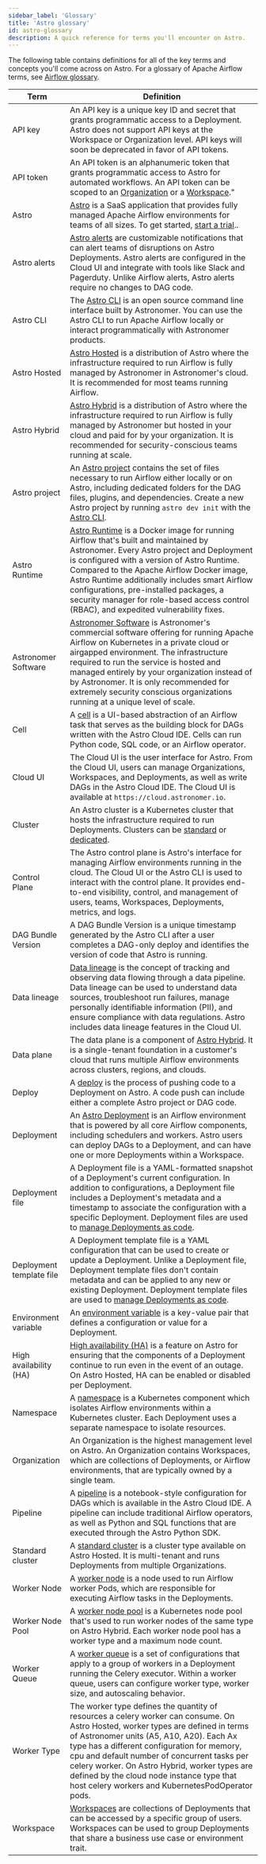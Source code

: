 ```yaml
---
sidebar_label: 'Glossary'
title: 'Astro glossary'
id: astro-glossary
description: A quick reference for terms you'll encounter on Astro.
---
```

The following table contains definitions for all of the key terms and concepts you'll come across on Astro. For a glossary of Apache Airflow terms, see [Airflow glossary](https://docs.astronomer.io/learn/airflow-glossary).

| Term | Definition |
|------|-------------|
| API key | An API key is a unique key ID and secret that grants programmatic access to a Deployment. Astro does not support API keys at the Workspace or Organization level. API keys will soon be deprecated in favor of API tokens. |
| API token | An API token is an alphanumeric token that grants programmatic access to Astro for automated workflows. An API token can be scoped to an [Organization](organization-api-tokens.md) or a [Workspace](workspace-api-tokens.md)." |
| Astro | [Astro](https://www.astronomer.io/product/) is a SaaS application that provides fully managed Apache Airflow environments for teams of all sizes. To get started, [start a trial](https://www.astronomer.io/try-astro/).. |
| Astro alerts | [Astro alerts](alerts.md) are customizable notifications that can alert teams of disruptions on Astro Deployments. Astro alerts are configured in the Cloud UI and integrate with tools like Slack and Pagerduty. Unlike Airflow alerts, Astro alerts require no changes to DAG code. |
| Astro CLI | The [Astro CLI](cli/overview.md) is an open source command line interface built by Astronomer. You can use the Astro CLI to run Apache Airflow locally or interact programmatically with Astronomer products. |
| Astro Hosted | [Astro Hosted](astro-architecture.md) is a distribution of Astro where the infrastructure required to run Airflow is fully managed by Astronomer in Astronomer's cloud. It is recommended for most teams running Airflow. |
| Astro Hybrid | [Astro Hybrid](hybrid-overview.md) is a distribution of Astro where the infrastructure required to run Airflow is fully managed by Astronomer but hosted in your cloud and paid for by your organization. It is recommended for security-conscious teams running at scale. |
| Astro project | An [Astro project](develop-project.md) contains the set of files necessary to run Airflow either locally or on Astro, including dedicated folders for the DAG files, plugins, and dependencies. Create a new Astro project by running `astro dev init` with the [Astro CLI](https://docs.astronomer.io/astro/cli/overview). |
| Astro Runtime | [Astro Runtime](runtime-image-architecture.md) is a Docker image for running Airflow that's built and maintained by Astronomer. Every Astro project and Deployment is configured with a version of Astro Runtime. Compared to the Apache Airflow Docker image, Astro Runtime additionally includes smart Airflow configurations, pre-installed packages, a security manager for role-based access control (RBAC), and expedited vulnerability fixes. |
| Astronomer Software | [Astronomer Software](https://docs.astronomer.io/software) is Astronomer's commercial software offering for running Apache Airflow on Kubernetes in a private cloud or airgapped environment. The infrastructure required to run the service is hosted and managed entirely by your organization instead of by Astronomer. It is only recommended for extremely security conscious organizations running at a unique level of scale. |
| Cell | A [cell](cloud-ide/quickstart.md#step-3-create-a-python-cell) is a UI-based abstraction of an Airflow task that serves as the building block for DAGs written with the Astro Cloud IDE. Cells can run Python code, SQL code, or an Airflow operator. |
| Cloud UI | The Cloud UI is the user interface for Astro. From the Cloud UI, users can manage Organizations, Workspaces, and Deployments, as well as write DAGs in the Astro Cloud IDE. The Cloud UI is available at `https://cloud.astronomer.io`. |
| Cluster | An Astro cluster is a Kubernetes cluster that hosts the infrastructure required to run Deployments. Clusters can be [standard](https://docs.astronomer.io/astro/resource-reference-hosted#dedicated-cluster-configurations) or [dedicated](https://docs.astronomer.io/astro/resource-reference-hosted#standard-cluster-configurations). |
| Control Plane | The Astro control plane is Astro's interface for managing Airflow environments running in the cloud. The Cloud UI or the Astro CLI is used to interact with the control plane. It provides end-to-end visibility, control, and management of users, teams, Workspaces, Deployments, metrics, and logs.|
| DAG Bundle Version | A DAG Bundle Version is a unique timestamp generated by the Astro CLI after a user completes a DAG-only deploy and identifies the version of code that Astro is running. |
| Data lineage | [Data lineage](data-lineage-concepts.md) is the concept of tracking and observing data flowing through a data pipeline. Data lineage can be used to understand data sources, troubleshoot run failures, manage personally identifiable information (PII), and ensure compliance with data regulations. Astro includes data lineage features in the Cloud UI.  |
| Data plane | The data plane is a component of [Astro Hybrid](hybrid-overview.md). It is a single-tenant foundation in a customer's cloud that runs multiple Airflow environments across clusters, regions, and clouds. |
| Deploy | A [deploy](deploy-code.md) is the process of pushing code to a Deployment on Astro. A code push can include either a complete Astro project or DAG code. |
| Deployment | An [Astro Deployment](create-deployment.md) is an Airflow environment that is powered by all core Airflow components, including schedulers and workers. Astro users can deploy DAGs to a Deployment, and can have one or more Deployments within a Workspace. |
| Deployment file | A Deployment file is a YAML-formatted snapshot of a Deployment's current configuration. In addition to configurations, a Deployment file includes a Deployment's metadata and a timestamp to associate the configuration with a specific Deployment. Deployment files are used to [manage Deployments as code](manage-deployments-as-code.md). |
| Deployment template file | A Deployment template file is a YAML configuration that can be used to create or update a Deployment. Unlike a Deployment file, Deployment template files don't contain metadata and can be applied to any new or existing Deployment. Deployment template files are used to [manage Deployments as code](manage-deployments-as-code.md). |
| Environment variable| An [environment variable](environment-variables.md) is a key-value pair that defines a configuration or value for a Deployment.  |
| High availability (HA) | [High availability (HA)](deployment-settings.md#enable-high-availability) is a feature on Astro for ensuring that the components of a Deployment continue to run even in the event of an outage. On Astro Hosted, HA can be enabled or disabled per Deployment. |
| Namespace | A [namespace](https://kubernetes.io/docs/concepts/overview/working-with-objects/namespaces/) is a Kubernetes component which isolates Airflow environments within a Kubernetes cluster. Each Deployment uses a separate namespace to isolate resources. |
| Organization | An Organization is the highest management level on Astro. An Organization contains Workspaces, which are collections of Deployments, or Airflow environments, that are typically owned by a single team.  |
| Pipeline | A [pipeline](cloud-ide/quickstart.md#step-2-create-a-pipeline) is a notebook-style configuration for DAGs which is available in the Astro Cloud IDE. A pipeline can include traditional Airflow operators, as well as Python and SQL functions that are executed through the Astro Python SDK. |
| Standard cluster | A [standard cluster](resource-reference-hosted.md#standard-cluster-configurations) is a cluster type available on Astro Hosted. It is multi-tenant and runs Deployments from multiple Organizations. |
| Worker Node | A [worker node](resource-reference-hosted.md#worker-type) is a node used to run Airflow worker Pods, which are responsible for executing Airflow tasks in the Deployments. |
| Worker Node Pool | A [worker node pool](manage-hybrid-clusters.md#about-worker-node-pools) is a Kubernetes node pool that's used to run worker nodes of the same type on Astro Hybrid. Each worker node pool has a worker type and a maximum node count.  |
| Worker Queue | A [worker queue](configure-worker-queues.md) is a set of configurations that apply to a group of workers in a Deployment running the Celery executor. Within a worker queue, users can configure worker type, worker size, and autoscaling behavior.|
| Worker Type | The worker type defines the quantity of resources a celery worker can consume. On Astro Hosted, worker types are defined in terms of Astronomer units (A5, A10, A20). Each Ax type has a different configuration for memory, cpu and default number of concurrent tasks per celery worker. On Astro Hybrid, worker types are defined by the cloud node instance type that host celery workers and KubernetesPodOperator pods. |
| Workspace | [Workspaces](manage-workspaces.md) are collections of Deployments that can be accessed by a specific group of users. Workspaces can be used to group Deployments that share a business use case or environment trait. |